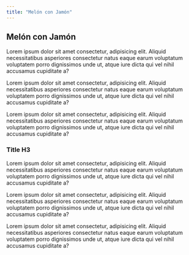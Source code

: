 ```yaml
---
title: "Melón con Jamón"
---
```


## Melón con Jamón

Lorem ipsum dolor sit amet consectetur, adipisicing elit. Aliquid necessitatibus asperiores consectetur natus eaque earum voluptatum voluptatem porro dignissimos unde ut, atque iure dicta qui vel nihil accusamus cupiditate a?

Lorem ipsum dolor sit amet consectetur, adipisicing elit. Aliquid necessitatibus asperiores consectetur natus eaque earum voluptatum voluptatem porro dignissimos unde ut, atque iure dicta qui vel nihil accusamus cupiditate a?

Lorem ipsum dolor sit amet consectetur, adipisicing elit. Aliquid necessitatibus asperiores consectetur natus eaque earum voluptatum voluptatem porro dignissimos unde ut, atque iure dicta qui vel nihil accusamus cupiditate a?

### Title H3

Lorem ipsum dolor sit amet consectetur, adipisicing elit. Aliquid necessitatibus asperiores consectetur natus eaque earum voluptatum voluptatem porro dignissimos unde ut, atque iure dicta qui vel nihil accusamus cupiditate a?

Lorem ipsum dolor sit amet consectetur, adipisicing elit. Aliquid necessitatibus asperiores consectetur natus eaque earum voluptatum voluptatem porro dignissimos unde ut, atque iure dicta qui vel nihil accusamus cupiditate a?

Lorem ipsum dolor sit amet consectetur, adipisicing elit. Aliquid necessitatibus asperiores consectetur natus eaque earum voluptatum voluptatem porro dignissimos unde ut, atque iure dicta qui vel nihil accusamus cupiditate a?
